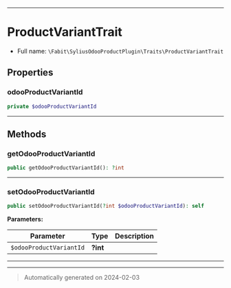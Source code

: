 ***

# ProductVariantTrait





* Full name: `\Fabit\SyliusOdooProductPlugin\Traits\ProductVariantTrait`



## Properties


### odooProductVariantId



```php
private $odooProductVariantId
```






***

## Methods


### getOdooProductVariantId



```php
public getOdooProductVariantId(): ?int
```












***

### setOdooProductVariantId



```php
public setOdooProductVariantId(?int $odooProductVariantId): self
```








**Parameters:**

| Parameter | Type | Description |
|-----------|------|-------------|
| `$odooProductVariantId` | **?int** |  |





***

***
> Automatically generated on 2024-02-03

